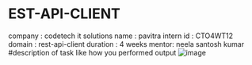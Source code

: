 # EST-API-CLIENT
company : codetech it solutions
name : pavitra
intern id : CTO4WT12
domain : rest-api-client
duration : 4 weeks
mentor: neela santosh  kumar
#description of task like how you performed 
output
![image](https://github.com/user-attachments/assets/f6dc9dee-31bf-482a-bf99-c24c2fb619d0)
